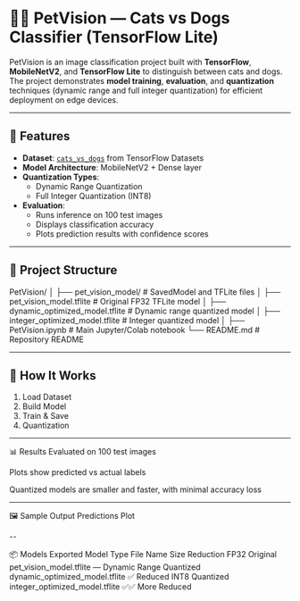 # 🐶🐱 PetVision — Cats vs Dogs Classifier (TensorFlow Lite)

PetVision is an image classification project built with **TensorFlow**, **MobileNetV2**, and **TensorFlow Lite** to distinguish between cats and dogs.  
The project demonstrates **model training**, **evaluation**, and **quantization** techniques (dynamic range and full integer quantization) for efficient deployment on edge devices.

---

## 📌 Features
- **Dataset**: [`cats_vs_dogs`](https://www.tensorflow.org/datasets/catalog/cats_vs_dogs) from TensorFlow Datasets
- **Model Architecture**: MobileNetV2 + Dense layer
- **Quantization Types**:
  - Dynamic Range Quantization
  - Full Integer Quantization (INT8)
- **Evaluation**:
  - Runs inference on 100 test images
  - Displays classification accuracy
  - Plots prediction results with confidence scores

---

## 📂 Project Structure
PetVision/
│
├── pet_vision_model/ # SavedModel and TFLite files
│ ├── pet_vision_model.tflite # Original FP32 TFLite model
│ ├── dynamic_optimized_model.tflite # Dynamic range quantized model
│ ├── integer_optimized_model.tflite # Integer quantized model
│
├── PetVision.ipynb # Main Jupyter/Colab notebook
└── README.md # Repository README

---

## 🚀 How It Works
1. Load Dataset
2. Build Model
3. Train & Save
4. Quantization

---

📊 Results
Evaluated on 100 test images

Plots show predicted vs actual labels

Quantized models are smaller and faster, with minimal accuracy loss

---

🖼 Sample Output
Predictions Plot

--

📦 Models Exported
Model Type	File Name	Size Reduction
FP32 Original	pet_vision_model.tflite	—
Dynamic Range Quantized	dynamic_optimized_model.tflite	✅ Reduced
INT8 Quantized	integer_optimized_model.tflite	✅✅ More Reduced
